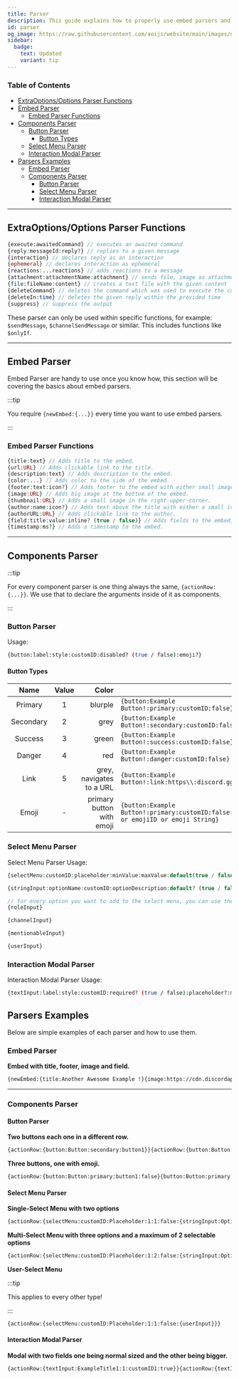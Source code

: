 ```yaml
---
title: Parser
description: This guide explains how to properly use embed parsers and component parsers. Including basics and examples.
id: parser
og_image: https://raw.githubusercontent.com/aoijs/website/main/images/og/17.png
sidebar: 
  badge:
    text: Updated
    variant: tip
---
```


<!-- omit from toc -->
### Table of Contents

- [ExtraOptions/Options Parser Functions](#extraoptionsoptions-parser-functions)
- [Embed Parser](#embed-parser)
  - [Embed Parser Functions](#embed-parser-functions)
- [Components Parser](#components-parser)
  - [Button Parser](#button-parser)
    - [Button Types](#button-types)
  - [Select Menu Parser](#select-menu-parser)
  - [Interaction Modal Parser](#interaction-modal-parser)
- [Parsers Examples](#parsers-examples)
  - [Embed Parser](#embed-parser-1)
  - [Components Parser](#components-parser-1)
    - [Button Parser](#button-parser-1)
    - [Select Menu Parser](#select-menu-parser-1)
    - [Interaction Modal Parser](#interaction-modal-parser-1)

---

## ExtraOptions/Options Parser Functions

```php
{execute:awaitedCommand} // executes an awaited command
{reply:messageId:reply?} // replies to a given message
{interaction} // declares reply as an interaction
{ephemeral} // declares interaction as ephemeral
{reactions:...reactions} // adds reactions to a message
{attachment:attachmentName:attachment} // sends file, image as attachment
{file:fileName:content} // creates a text file with the given content
{deleteCommand} // deletes the command which was used to execute the command
{deleteIn:time} // deletes the given reply within the provided time
{suppress} // suppress the output
```

These parser can only be used within specific functions, for example:
`$sendMessage`, `$channelSendMessage` or similar. This includes functions like `$onlyIf`.

---

## Embed Parser

Embed Parser are handy to use once you know how, this section will be covering the basics about embed parsers.

:::tip

You require `{newEmbed:{...}}` every time you want to use embed parsers.

:::

### Embed Parser Functions

```php
{title:text} // Adds title to the embed.
{url:URL} // Adds clickable link to the title.
{description:text} // Adds description to the embed.
{color:...} // Adds color to the side of the embed.
{footer:text:icon?} // Adds footer to the embed with either small image on the left of the footer or none.
{image:URL} // Adds big image at the bottom of the embed.
{thumbnail:URL} // Adds a small image in the right-upper-corner.
{author:name:icon?} // Adds text above the title with either a small icon on the left or none.
{authorURL:URL} // Adds clickable link to the author.
{field:title:value:inline? (true / false)} // Adds fields to the embed, which is either inline or not.
{timestamp:ms?} // Adds a timestamp to the embed.
```

---

## Components Parser

:::tip

For every component parser is one thing always the same, `{actionRow:{...}}`. We use that to declare the arguments inside of it as components.

:::

### Button Parser

Usage:

```bash
{button:label:style:customID:disabled? (true / false):emoji?}
```

#### Button Types

|   Name    | Value |                     Color |                                                                                        |
| :-------: | :---: | ------------------------: | -------------------------------------------------------------------------------------- |
|  Primary  |   1   |                   blurple | `{button:Example Button!:primary:customID:false}`                                      |
| Secondary |   2   |                      grey | `{button:Example Button!:secondary:customID:false}`                                    |
|  Success  |   3   |                     green | `{button:Example Button!:success:customID:false}`                                      |
|  Danger   |   4   |                       red | `{button:Example Button!:danger:customID:false}`                                       |
|   Link    |   5   |  grey, navigates to a URL | `{button:Example Button!:link:https\\:discord.gg:false}`                               |
|   Emoji   |   -   | primary button with emoji | `{button:Example Button!:primary:customID:false:emojiName or emojiID or emoji String}` |

### Select Menu Parser

Select Menu Parser Usage:

```php
{selectMenu:customID:placeholder:minValue:maxValue:default(true / false):...options}

{stringInput:optionName:customID:optionDescription:default? (true / false):emoji?}

// for every option you want to add to the select menu, you can use the following:
{roleInput}

{channelInput}

{mentionableInput}

{userInput}
```

### Interaction Modal Parser

Interaction Modal Parser Usage:

```bash
{textInput:label:style:customID:required? (true / false):placeholder?:minLength?:maxLength?:defaultValue?}
```

## Parsers Examples

Below are simple examples of each parser and how to use them.

### Embed Parser

**Embed with title, footer, image and field.**

```bash
{newEmbed:{title:Another Awesome Example !}{image:https://cdn.discordapp.com/icons/773352845738115102/f6b0d1a62a83397976ea441c5377e6ad.png?size=128}{field:This is a field title!:And a field description which is not inline!:false}{footer:Example #2}}
```

---

### Components Parser

#### Button Parser

**Two buttons each one in a different row.**

```bash
{actionRow:{button:Button:secondary:button1}}{actionRow:{button:Button:primary:button2}}
```

**Three buttons, one with emoji.**

```bash
{actionRow:{button:Button:primary:button1:false}{button:Button:primary:button2:false}{button:Button:danger:button3:false:👋}}
```

#### Select Menu Parser

**Single-Select Menu with two options**

```bash
{actionRow:{selectMenu:customID:Placeholder:1:1:false:{stringInput:Option1:1:OptionDescription1:false:👋}{stringInput:Option2:2:OptionDescription2:false}}}
```

**Multi-Select Menu with three options and a maximum of 2 selectable options**

```bash
{actionRow:{selectMenu:customID:Placeholder:1:2:false:{stringInput:Option1:1:OptionDescription1:false:👋}{stringInput:Option2:2:OptionDescription2:false}{stringInput:Option3:3:OptionDescription3:false}}}
```

**User-Select Menu**

:::tip

This applies to every other type!

:::

```bash
{actionRow:{selectMenu:customID:Placeholder:1:1:false:{userInput}}}
```

#### Interaction Modal Parser

**Modal with two fields one being normal sized and the other being bigger.**

```bash
{actionRow:{textInput:ExampleTitle1:1:customID1:true}}{actionRow:{textInput:ExampleTitle2:2:customID2:false}}
```
